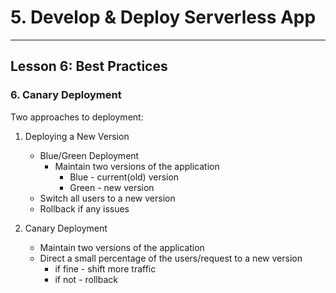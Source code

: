 # 5. Develop & Deploy Serverless App
___

## Lesson 6: Best Practices 

### 6. Canary Deployment 

Two approaches to deployment: 

1. Deploying a New Version 
   * Blue/Green Deployment 
       * Maintain two versions of the application 
          * Blue - current(old) version
          * Green - new version 
   * Switch all users to a new version
   * Rollback if any issues

2. Canary Deployment 
   * Maintain two versions of the application 
   * Direct a small percentage of the users/request to a new version
        * if fine - shift more traffic
        * if not - rollback